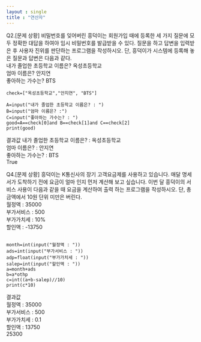 ```yaml
---
layout : single
title : "연산자"
---
```


Q2.[문제 상황]
비밀번호를 잊어버린 흥덕이는 회원가입 때에 등록한 세 가지 질문에 모두 정확한 대답을
하여야 임시 비밀번호를 발급받을 수 있다. 질문을 하고 답변을 입력받은 후 사용자 진위를
판단하는 프로그램을 작성하시오. 단, 흥덕이가 시스템에 등록해 놓은 질문과 답변은 다음과
같다.   
내가 졸업한 초등학교 이름은? 옥성초등학교  
엄마 이름은? 안지연  
좋아하는 가수는? BTS  
~~~
check=["옥성초등학교","안지연", "BTS"]

A=input("내가 졸업한 초등학교 이름은? : ")
B=input("엄마 이름은? :")
C=input("좋아하는 가수는? : ")
good=A==check[0]and B==check[1]and C==check[2]
print(good)
~~~
결과값
내가 졸업한 초등학교 이름은? : 옥성초등학교  
엄마 이름은? : 안지연  
좋아하는 가수는? : BTS  
True  

Q4.[문제 상황]
흥덕이는 K통신사의 장기 고객요금제를 사용하고
있습니다. 매달 명세서가 도착하기 전에 요금이 얼마
인지 먼저 계산해 보고 싶습니다. 이번 달 흥덕이의
서비스 사용이 다음과 같을 때 요금을 계산하여 출력
하는 프로그램을 작성하시오. 단, 총 금액에서 10원
단위 미만은 버린다.  
월정액 : 35000  
부가서비스 : 500  
부가가치세 : 10%  
할인액 : -13750  
~~~

month=int(input("월정액 : "))
ads=int(input("부가서비스 : "))
adp=float(input("부가가치세 : "))
salep=int(input("할인액 : "))
a=month+ads
b=a*othp
c=int((a+b-salep)//10)
print(c*10)
~~~
결과값  
월정액 : 35000  
부가서비스 : 500  
부가가치세 : 0.1  
할인액 : 13750  
25300  
